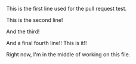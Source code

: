 This is the first line used for the pull request test. 

This is the second line!

And the third!

And a final fourth line!! This is it!!

Right now, I'm in the middle of working on this file. 